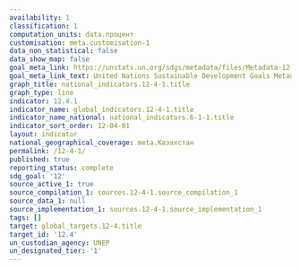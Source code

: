 ```yaml
---
availability: 1
classification: 1
computation_units: data.процент
customisation: meta.customisation-1
data_non_statistical: false
data_show_map: false
goal_meta_link: https://unstats.un.org/sdgs/metadata/files/Metadata-12-04-01.pdf
goal_meta_link_text: United Nations Sustainable Development Goals Metadata (pdf 782kB)
graph_title: national_indicators.12-4-1.title
graph_type: line
indicator: 12.4.1
indicator_name: global_indicators.12-4-1.title
indicator_name_national: national_indicators.6-1-1.title
indicator_sort_order: 12-04-01
layout: indicator
national_geographical_coverage: meta.Казахстан
permalink: /12-4-1/
published: true
reporting_status: complete
sdg_goal: '12'
source_active_1: true
source_compilation_1: sources.12-4-1.source_compilation_1
source_data_1: null
source_implementation_1: sources.12-4-1.source_implementation_1
tags: []
target: global_targets.12-4.title
target_id: '12.4'
un_custodian_agency: UNEP
un_designated_tier: '1'
---
```

